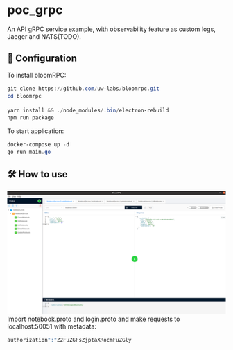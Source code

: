 # poc_grpc

An API gRPC service example, with observability feature as custom logs, Jaeger and NATS(TODO).

## 🧰 Configuration
To install bloomRPC:
``` powershell
git clone https://github.com/uw-labs/bloomrpc.git
cd bloomrpc

yarn install && ./node_modules/.bin/electron-rebuild
npm run package
```
To start application:
``` powershell
docker-compose up -d
go run main.go
```

## 🛠 How to use
![](images/bloomExample.png)
Import notebook.proto and login.proto and make requests to localhost:50051 with metadata:
``` powershell
authorization":"Z2FuZGFsZjptaXRocmFuZGly
```
